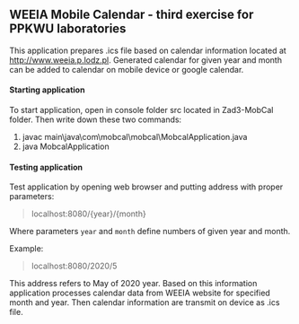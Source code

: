 ## WEEIA Mobile Calendar - third exercise for PPKWU laboratories

This application prepares .ics file based on calendar information located at http://www.weeia.p.lodz.pl. Generated calendar for given year and month can be added to calendar on mobile device or google calendar.

#### Starting application

To start application, open in console folder src located in Zad3-MobCal folder. Then write down these two commands:

 1. javac main\java\com\mobcal\mobcal\MobcalApplication.java
 2. java MobcalApplication

#### Testing application

 Test application by opening web browser and putting address with proper parameters: 
 
 > localhost:8080/{year}/{month}

 Where parameters `year` and `month` define numbers of given year and month.

 Example:

 > localhost:8080/2020/5

 This address refers to May of 2020 year. Based on this information application processes calendar data from WEEIA website for specified month and year. Then calendar information are transmit on device as .ics file.